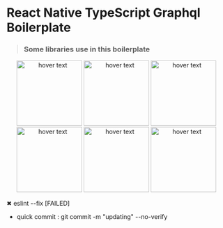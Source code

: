 # React Native TypeScript Graphql Boilerplate

> ### Some libraries use in this boilerplate

<p align="center" >
  <img src="https://reactnative.dev/img/header_logo.svg" width="150" title="hover text">
  <img src="https://circleci.com/gh/chnirt/nestjs-graphql-best-practice/tree/cicd" width="150" title="hover text">
  <img src="https://reactnavigation.org/img/spiro.svg" width="150" title="hover text">
  <img src="https://iconape.com/wp-content/files/ke/21383/svg/apollo-graphql-compact.svg" width="150" title="hover text">
  <img src="https://code4developers.com/wp-content/uploads/2018/01/Redux.png" width="150" title="hover text">
  <img src="https://nativebase.io/assets/img/front-page-icon.png" width="150" title="hover text">
</p>

 ✖ eslint --fix [FAILED]
 - quick commit : git commit -m "updating"  --no-verify
